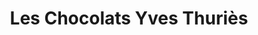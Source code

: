 ---
title: "Les Chocolats Yves Thuriès"
url: /niort/les-chocolats-yves-thuries/
shop: Lebensmittel
---